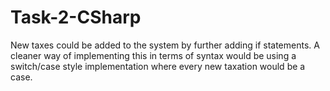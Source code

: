 # Task-2-CSharp
New taxes could be added to the system by further adding if statements. A cleaner way of implementing this in terms of syntax would be using a switch/case style
implementation where every new taxation would be a case.
